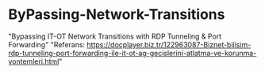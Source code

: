 # ByPassing-Network-Transitions
"Bypassing IT-OT Network Transitions with RDP Tunneling &amp; Port Forwarding"
"Referans: https://docplayer.biz.tr/122963087-Biznet-bilisim-rdp-tunneling-port-forwarding-ile-it-ot-ag-gecislerini-atlatma-ve-korunma-yontemleri.html"
